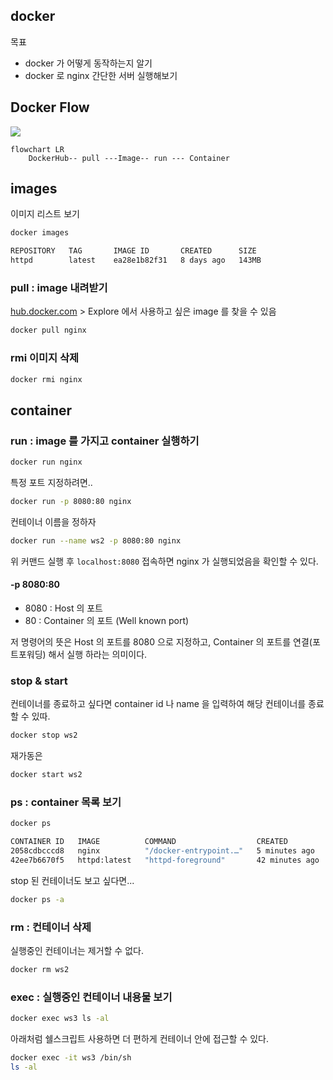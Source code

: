 ## docker

목표

* docker 가 어떻게 동작하는지 알기
* docker 로 nginx 간단한 서버 실행해보기

## Docker Flow

[![](https://mermaid.ink/img/eyJjb2RlIjoiZmxvd2NoYXJ0IExSXG4gICAgRG9ja2VySHViLS0gcHVsbCAtLS1JbWFnZXMtLSBydW4gLS0tIENvbnRhaW5lciIsIm1lcm1haWQiOnsidGhlbWUiOiJkZWZhdWx0In0sInVwZGF0ZUVkaXRvciI6ZmFsc2UsImF1dG9TeW5jIjp0cnVlLCJ1cGRhdGVEaWFncmFtIjpmYWxzZX0)](https://mermaid-js.github.io/mermaid-live-editor/edit#eyJjb2RlIjoiZmxvd2NoYXJ0IExSXG4gICAgRG9ja2VySHViLS0gcHVsbCAtLS1JbWFnZXMtLSBydW4gLS0tIENvbnRhaW5lciIsIm1lcm1haWQiOiJ7XG4gIFwidGhlbWVcIjogXCJkZWZhdWx0XCJcbn0iLCJ1cGRhdGVFZGl0b3IiOmZhbHNlLCJhdXRvU3luYyI6dHJ1ZSwidXBkYXRlRGlhZ3JhbSI6ZmFsc2V9)

```mermaid
flowchart LR
    DockerHub-- pull ---Image-- run --- Container
```

## images

이미지 리스트 보기

```bash
docker images
```

```bash
REPOSITORY   TAG       IMAGE ID       CREATED      SIZE
httpd        latest    ea28e1b82f31   8 days ago   143MB
```

### pull : image 내려받기

[hub.docker.com](https://hub.docker.com/) > Explore 에서 사용하고 싶은 image 를 찾을 수 있음

```bash
docker pull nginx
```

### rmi 이미지 삭제

```bash
docker rmi nginx
```

## container

### run : image 를 가지고 container 실행하기

```bash
docker run nginx
```

특정 포트 지정하려면..

```bash
docker run -p 8080:80 nginx
```

컨테이너 이름을 정하자

```bash
docker run --name ws2 -p 8080:80 nginx
```

위 커맨드 실행 후 `localhost:8080` 접속하면 nginx 가 실행되었음을 확인할 수 있다.

#### -p 8080:80

* 8080 : Host 의 포트
* 80 : Container 의 포트 (Well known port)

저 명령어의 뜻은 Host 의 포트를 8080 으로 지정하고,
Container 의 포트를 연결(포트포워딩) 해서 실행 하라는 의미이다.


### stop & start

컨테이너를 종료하고 싶다면 container id 나 name 을 입력하여 해당 컨테이너를 종료할 수 있따.

```bash
docker stop ws2
```

재가동은 

```bash
docker start ws2
```

### ps : container 목록 보기

```bash
docker ps
```

```bash
CONTAINER ID   IMAGE          COMMAND                  CREATED          STATUS          PORTS                  NAMES
2058cdbcccd8   nginx          "/docker-entrypoint.…"   5 minutes ago    Up 5 minutes    0.0.0.0:8080->80/tcp   stupefied_easley
42ee7b6670f5   httpd:latest   "httpd-foreground"       42 minutes ago   Up 42 minutes   80/tcp
```

stop 된 컨테이너도 보고 싶다면...

```bash
docker ps -a
```

### rm : 컨테이너 삭제

실행중인 컨테이너는 제거할 수 없다.

```bash
docker rm ws2
```

### exec : 실행중인 컨테이너 내용물 보기

```bash
docker exec ws3 ls -al
```

아래처럼 쉘스크립트 사용하면 더 편하게 컨테이너 안에 접근할 수 있다.

```bash
docker exec -it ws3 /bin/sh
ls -al
```